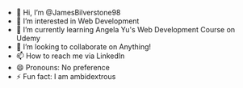 - 👋 Hi, I’m @JamesBilverstone98
- 👀 I’m interested in Web Development
- 🌱 I’m currently learning Angela Yu's Web Development Course on Udemy
- 💞️ I’m looking to collaborate on Anything!
- 📫 How to reach me via LinkedIn
- 😄 Pronouns: No preference
- ⚡ Fun fact: I am ambidextrous

<!---
JamesBilverstone98/JamesBilverstone98 is a ✨ special ✨ repository because its `README.md` (this file) appears on your GitHub profile.
You can click the Preview link to take a look at your changes.
--->
